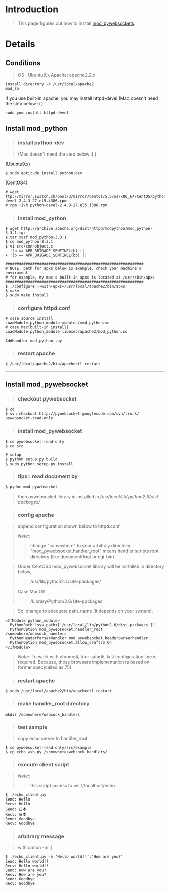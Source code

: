 # Introduction #

> This page figures out how to install [mod\_pywebsockets](http://code.google.com/p/pywebsocket/).

# Details #

## Conditions ##

> OS : Ubuntu9.x
> Apache: apache2.2.x
```
install directory -> /usr/local/apache2
mod_so
```

If you use built-in apache, you may install httpd-devel (Mac doesn't need the step below :) )
```
sudo yum install httpd-devel
```
## Install mod\_python ##

> ### install python-dev ###

> (Mac doesn't need the step below :) )

(Ubuntu9.x)
```
$ sudo aptitude install python-dev
```

(CentOS4)
```
# wget ftp://mirror.switch.ch/pool/3/mirror/centos/5.5/os/x86_64/CentOS/python-devel-2.4.3-27.el5.i386.rpm
# rpm -ivh python-devel-2.4.3-27.el5.i386.rpm
```
> ### install mod\_python ###

```
$ wget http://archive.apache.org/dist/httpd/modpython/mod_python-3.3.1.tgz
$ tar xvzf mod_python-3.3.1
$ cd mod_python-3.3.1
$ vi src/connobject.c
- !(b == APR_BRIGADE_SENTINEL(b) ||
+ !(b == APR_BRIGADE_SENTINEL(bb) ||

#############################################################
# NOTE: path for apxs below is example, check your machine's enviroment
# for example, my mac's built-in apxs is located at /usr/sbin/apxs
#############################################################
$ ./configure --with-apxs=/usr/local/apache2/bin/apxs
$ make
$ sudo make install
```

> ### configure httpd.conf ###

```
# case source install
LoadModule python_module modules/mod_python.so
# case Mac(built-in install)
LoadModule python_module libexec/apache2/mod_python.so

AddHandler mod_python .py 
```

> ### restart apache ###

```
$ /usr/local/apache2/bin/apachectl restart 
```


---


## Install mod\_pywebsocket ##


> ### checkout pywebsocket ###

```
$ cd
$ svn checkout http://pywebsocket.googlecode.com/svn/trunk/ pywebsocket-read-only
```

> ### install mod\_pywebsocket ###

```
$ cd pywebsocket-read-only
$ cd src

# setup
$ python setup.py build
$ sudo python setup.py install
```

> ### tips:: read document by ###

```
$ pydoc mod_pywebsocket
```
> then pywebsocket library is installed in _/usr/local/lib/python2.6/dist-packages/_

> ### config apache ###

> append configuration shown below to httpd.conf.

> _Note::_
> > change "somewhere" to your arbitraly directory. "mod\_pywebsocket.handler\_root" means handler scripts root directory (like documentRoot or cgi-bin)


> Under CentOS4 mod\_pywebsocket library will be installed in directory below,
> > /usr/lib/python2.4/site-packages/

> Case MacOS
> > /Library/Python/2.6/site-packages

> So, change to adequate path\_name (it depends on your system).

```
<IfModule python_module>
  PythonPath "sys.path+['/usr/local/lib/python2.6/dist-packages']"
  PythonOption mod_pywebsocket.handler_root /somewhere/websock_handlers
  PythonHeaderParserHandler mod_pywebsocket.headerparserhandler
  PythonOption mod_pywebsocket.allow_draft75 On
</IfModule>
```

> _Note::_
> To work with chrome4, 5 or safari5, last configuration line is required. Because,
> those browsers implementation is based on former spec(called as 75).

> ### restart apache ###

```
$ sudo /usr/local/apache2/bin/apachectl restart
```

> ### make handler\_root directory ###

```
mkdir /somewhere/websock_handlers
```

> ### test sample ###

> copy echo server to handler\_root
```
$ cd pywebsocket-read-only/src/example
$ cp echo_wsh.py /somewhere/websock_handlers/
```

> ### execute client script ###

> _Note::_
> > this script access to ws://localhost/echo
```
$ ./echo_client.py
Send: Hello
Recv: Hello
Send: 日本
Recv: 日本
Send: Goodbye
Recv: Goodbye
```


> ### arbitrary message ###

> with option -m :)
```
$ ./echo_client.py -m 'Hello world!!','How are you?'
Send: Hello world!!
Recv: Hello world!!
Send: How are you?
Recv: How are you?
Send: Goodbye
Recv: Goodbye
```